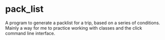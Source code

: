 # pack_list

A program to generate a packlist for a trip, based on a series of conditions. Mainly a way for me to practice working with classes and the click command line interface.
